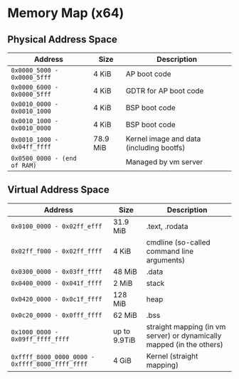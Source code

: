 # Memory Map (x64)

## Physical Address Space

| Address                      | Size     | Description                              |
|------------------------------|----------|------------------------------------------|
| `0x0000_5000 - 0x0000_5fff`  | 4 KiB    | AP boot code                             |
| `0x0000_6000 - 0x0000_5fff`  | 4 KiB    | GDTR for AP boot code                    |
| `0x0010_0000 - 0x0010_1000`  | 4 KiB    | BSP boot code                            |
| `0x0010_1000 - 0x0010_0000`  | 4 KiB    | BSP boot code                            |
| `0x0010_1000 - 0x04ff_ffff`  | 78.9 MiB | Kernel image and data (including bootfs) |
| `0x0500_0000 - (end of RAM)` |          | Managed by vm server                     |

## Virtual Address Space

| Address                                         | Size         | Description                                                           |
|-------------------------------------------------|--------------|-----------------------------------------------------------------------|
| `0x0100_0000 - 0x02ff_efff`                     | 31.9 MiB     | .text, .rodata                                                        |
| `0x02ff_f000 - 0x02ff_ffff`                     | 4 KiB        | cmdline (so-called command line arguments)                            |
| `0x0300_0000 - 0x03ff_ffff`                     | 48 MiB       | .data                                                                 |
| `0x0400_0000 - 0x041f_ffff`                     | 2 MiB        | stack                                                                 |
| `0x0420_0000 - 0x0c1f_ffff`                     | 128 MiB      | heap                                                                  |
| `0x0c20_0000 - 0x0fff_ffff`                     | 62 MiB       | .bss                                                                  |
| `0x1000_0000 - 0x09ff_ffff_ffff`                | up to 9.9TiB | straight mapping (in vm server) or dynamically mapped (in the others) |
| `0xffff_8000_0000_0000 - 0xffff_8000_ffff_ffff` | 4 GiB        | Kernel (straight mapping)                                             |
